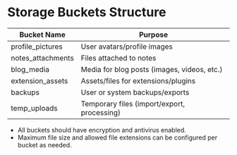 # Storage Buckets Structure

| Bucket Name         | Purpose                                      |
|---------------------|----------------------------------------------|
| profile_pictures    | User avatars/profile images                  |
| notes_attachments   | Files attached to notes                      |
| blog_media          | Media for blog posts (images, videos, etc.)  |
| extension_assets    | Assets/files for extensions/plugins          |
| backups             | User or system backups/exports               |
| temp_uploads        | Temporary files (import/export, processing)  |

- All buckets should have encryption and antivirus enabled.
- Maximum file size and allowed file extensions can be configured per bucket as needed.
